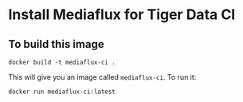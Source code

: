 # Install Mediaflux for Tiger Data CI

## To build this image
```
docker build -t mediaflux-ci .
```

This will give you an image called `mediaflux-ci`. To run it: 

```
docker run mediaflux-ci:latest
```